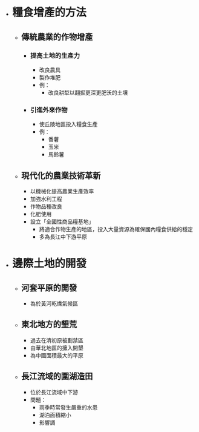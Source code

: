 - # 糧食增產的方法
	- ## 傳統農業的作物增產
		- ### 提高土地的生產力
			- 改良農具
			- 製作堆肥
			- 例：
				- 改良耕犁以翻掘更深更肥沃的土壤
		- ### 引進外來作物
			- 使丘陵地區投入糧食生產
			- 例：
				- 番薯
				- 玉米
				- 馬鈴薯
	- ## 現代化的農業技術革新
		- 以機械化提高農業生產效率
		- 加強水利工程
		- 作物品種改良
		- 化肥使用
		- 設立「全國性商品糧基地」
			- 將適合作物生產的地區，投入大量資源為確保國內糧食供給的穩定
			- 多為長江中下游平原
- # 邊際土地的開發
	- ## 河套平原的開發
		- 為於黃河乾燥氣候區
	- ## 東北地方的墾荒
		- 過去在清初原被劃禁區
		- 由華北地區的擁入開墾
		- 為中國面積最大的平原
	- ## 長江流域的圍湖造田
		- 位於長江流域中下游
		- 問題：
			- 雨季時常發生嚴重的水患
			- 湖泊面積縮小
			- 影響調